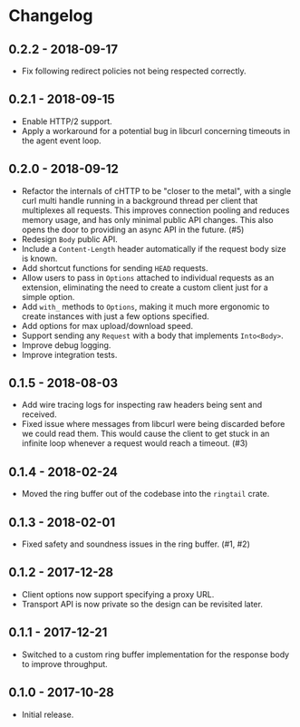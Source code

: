 # Changelog

## 0.2.2 - 2018-09-17

- Fix following redirect policies not being respected correctly.

## 0.2.1 - 2018-09-15

- Enable HTTP/2 support.
- Apply a workaround for a potential bug in libcurl concerning timeouts in the agent event loop.

## 0.2.0 - 2018-09-12

- Refactor the internals of cHTTP to be "closer to the metal", with a single curl multi handle running in a background thread per client that multiplexes all requests. This improves connection pooling and reduces memory usage, and has only minimal public API changes. This also opens the door to providing an async API in the future. (#5)
- Redesign `Body` public API.
- Include a `Content-Length` header automatically if the request body size is known.
- Add shortcut functions for sending `HEAD` requests.
- Allow users to pass in `Options` attached to individual requests as an extension, eliminating the need to create a custom client just for a simple option.
- Add `with_` methods to `Options`, making it much more ergonomic to create instances with just a few options specified.
- Add options for max upload/download speed.
- Support sending any `Request` with a body that implements `Into<Body>`.
- Improve debug logging.
- Improve integration tests.

## 0.1.5 - 2018-08-03

- Add wire tracing logs for inspecting raw headers being sent and received.
- Fixed issue where messages from libcurl were being discarded before we could read them. This would cause the client to get stuck in an infinite loop whenever a request would reach a timeout. (#3)

## 0.1.4 - 2018-02-24

- Moved the ring buffer out of the codebase into the `ringtail` crate.

## 0.1.3 - 2018-02-01

- Fixed safety and soundness issues in the ring buffer. (#1, #2)

## 0.1.2 - 2017-12-28

- Client options now support specifying a proxy URL.
- Transport API is now private so the design can be revisited later.

## 0.1.1 - 2017-12-21

- Switched to a custom ring buffer implementation for the response body to improve throughput.

## 0.1.0 - 2017-10-28

- Initial release.
